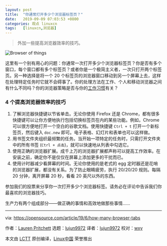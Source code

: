 ```yaml
---
layout: post
title:	"你通常打开多少个浏览器标签页？"
date:	2019-09-09 07:03:53 +0800 
categories:	观点 linuxcn 
tags:	[linuxcn,浏览器]
---
```




> 
> 外加一些提高浏览器效率的技巧。
> 
> 
> 


![Browser of things](/Asserts/Images//attachment/album/201909/09/070357cnk8qnqqqq2znlqd.png "Browser of things")


这里有一个别有用心的问题：你通常一次打开多少个浏览器标签页？你是否有多个窗口，每个窗口都有多个标签页？或者你是一个极简主义者，一次只打开两个标签页。另一种选择是将一个 20 个标签页的浏览器窗口移动到另一个屏幕上去，这样在处理特定任务时它就不会碍事了。你的处理方法在工作、个人和移动浏览器之间有什么不同吗？你的浏览器策略是否与你的[工作习惯](https://enterprisersproject.com/article/2019/1/5-time-wasting-habits-break-new-year)有关？


### 4 个提高浏览器效率的技巧


1. 了解浏览器快捷键以节省单击。无论你使用 Firefox 还是 Chrome，都有很多快捷键可以让你方便地执行包括切换标签页在内的某些功能。例如，Chrome 可以很方便地打开一个空白的谷歌文档。使用快捷键 `Ctrl + t` 打开一个新标签页，然后键入 `doc.new` 即可。电子表格、幻灯片和表单也可以这样做。
2. 用书签文件夹组织最频繁的任务。当开始一项特定的任务时，只需打开文件夹中的所有书签 (`Ctrl + 点击`)，就可以快速地从列表中勾选它。
3. 使用正确的浏览器扩展。成千上万的浏览器扩展都声称可以提高工作效率。在安装之前，确定你不是仅仅在屏幕上添加更多的干扰而已。
4. 使用计时器减少看屏幕的时间。无论你使用的是老式的 egg 定时器还是花哨的浏览器扩展，都没有关系。为了防止眼睛疲劳，执行 20/20/20 规则。每隔 20 分钟，离开屏幕 20 秒，看看 20 英尺以外的东西。


参加我们的投票来分享你一次打开多少个浏览器标签。请务必在评论中告诉我们你最喜欢的浏览器技巧。


生产力有两个组成部分——做正确的事情和高效地做那些事情……




---


via: <https://opensource.com/article/19/6/how-many-browser-tabs>


作者：[Lauren Pritchett](https://opensource.com/users/lauren-pritchett/users/sarahwall/users/ksonney/users/jwhitehurst) 选题：[lujun9972](https://github.com/lujun9972) 译者：[lujun9972](https://github.com/lujun9972) 校对：[wxy](https://github.com/wxy)


本文由 [LCTT](https://github.com/LCTT/TranslateProject) 原创编译，[Linux中国](https://linux.cn/) 荣誉推出
